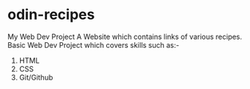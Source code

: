 # odin-recipes
My  Web Dev Project
A Website which contains links of various recipes. Basic  Web Dev Project which covers skills such as:-
1. HTML
2. CSS
3. Git/Github